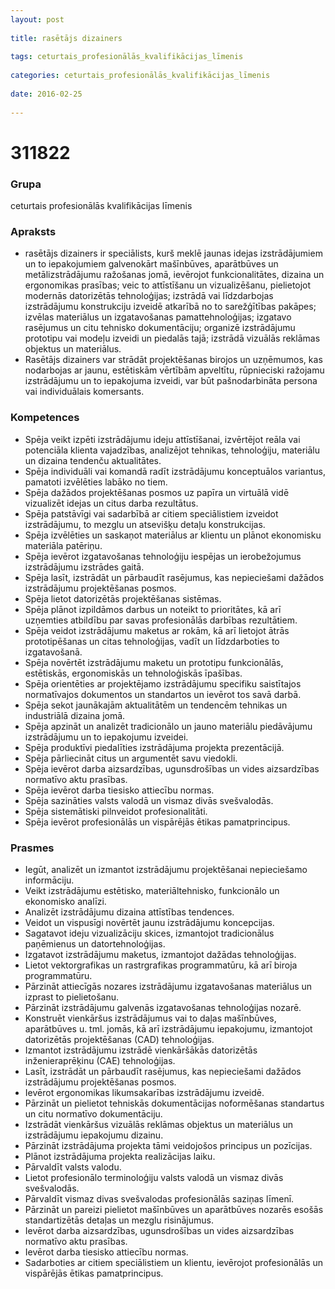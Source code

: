 ```yaml
---
layout: post
    
title: rasētājs dizainers
    
tags: ceturtais_profesionālās_kvalifikācijas_līmenis
    
categories: ceturtais_profesionālās_kvalifikācijas_līmenis
    
date: 2016-02-25
    
---
```

# 311822

### Grupa
ceturtais profesionālās kvalifikācijas līmenis

### Apraksts

* rasētājs dizainers ir speciālists, kurš meklē jaunas idejas izstrādājumiem un to iepakojumiem galvenokārt mašīnbūves, aparātbūves un metālizstrādājumu ražošanas jomā, ievērojot funkcionalitātes, dizaina un ergonomikas prasības; veic to attīstīšanu un vizualizēšanu, pielietojot modernās datorizētās tehnoloģijas; izstrādā vai līdzdarbojas izstrādājumu konstrukciju izveidē atkarībā no to sarežģītības pakāpes; izvēlas materiālus un izgatavošanas pamattehnoloģijas; izgatavo rasējumus un citu tehnisko dokumentāciju; organizē izstrādājumu prototipu vai modeļu izveidi un piedalās tajā; izstrādā vizuālās reklāmas objektus un materiālus.
* Rasētājs dizainers var strādāt projektēšanas birojos un uzņēmumos, kas nodarbojas ar jaunu, estētiskām vērtībām apveltītu, rūpnieciski ražojamu izstrādājumu un to iepakojuma izveidi, var būt pašnodarbināta persona vai individuālais komersants.

### Kompetences

* Spēja veikt izpēti izstrādājumu ideju attīstīšanai, izvērtējot reāla vai potenciāla klienta vajadzības, analizējot tehnikas, tehnoloģiju, materiālu un dizaina tendenču aktualitātes.
* Spēja individuāli vai komandā radīt izstrādājumu konceptuālos variantus, pamatoti izvēlēties labāko no tiem.
* Spēja dažādos projektēšanas posmos uz papīra un virtuālā vidē vizualizēt idejas un citus darba rezultātus.
* Spēja patstāvīgi vai sadarbībā ar citiem speciālistiem izveidot izstrādājumu, to mezglu un atsevišķu detaļu konstrukcijas.
* Spēja izvēlēties un saskaņot materiālus ar klientu un plānot ekonomisku materiāla patēriņu.
* Spēja ievērot izgatavošanas tehnoloģiju iespējas un ierobežojumus izstrādājumu izstrādes gaitā.
* Spēja lasīt, izstrādāt un pārbaudīt rasējumus, kas nepieciešami dažādos izstrādājumu projektēšanas posmos.
* Spēja lietot datorizētās projektēšanas sistēmas.
* Spēja plānot izpildāmos darbus un noteikt to prioritātes, kā arī uzņemties atbildību par savas profesionālās darbības rezultātiem.
* Spēja veidot izstrādājumu maketus ar rokām, kā arī lietojot ātrās prototipēšanas un citas tehnoloģijas, vadīt un līdzdarboties to izgatavošanā.
* Spēja novērtēt izstrādājumu maketu un prototipu funkcionālās, estētiskās, ergonomiskās un tehnoloģiskās īpašības.
* Spēja orientēties ar projektējamo izstrādājumu specifiku saistītajos normatīvajos dokumentos un standartos un ievērot tos savā darbā.
* Spēja sekot jaunākajām aktualitātēm un tendencēm tehnikas un industriālā dizaina jomā.
* Spēja apzināt un analizēt tradicionālo un jauno materiālu piedāvājumu izstrādājumu un to iepakojumu izveidei.
* Spēja produktīvi piedalīties izstrādājuma projekta prezentācijā.
* Spēja pārliecināt citus un argumentēt savu viedokli.
* Spēja ievērot darba aizsardzības, ugunsdrošības un vides aizsardzības normatīvo aktu prasības.
* Spēja ievērot darba tiesisko attiecību normas.
* Spēja sazināties valsts valodā un vismaz divās svešvalodās.
* Spēja sistemātiski pilnveidot profesionalitāti.
* Spēja ievērot profesionālās un vispārējās ētikas pamatprincipus.

### Prasmes 
* Iegūt, analizēt un izmantot izstrādājumu projektēšanai nepieciešamo informāciju.
* Veikt izstrādājumu estētisko, materiāltehnisko, funkcionālo un ekonomisko analīzi.
* Analizēt izstrādājumu dizaina attīstības tendences.
* Veidot un vispusīgi novērtēt jaunu izstrādājumu koncepcijas.
* Sagatavot ideju vizualizāciju skices, izmantojot tradicionālus paņēmienus un datortehnoloģijas.
* Izgatavot izstrādājumu maketus, izmantojot dažādas tehnoloģijas.
* Lietot vektorgrafikas un rastrgrafikas programmatūru, kā arī biroja programmatūru.
* Pārzināt attiecīgās nozares izstrādājumu izgatavošanas materiālus un izprast to pielietošanu.
* Pārzināt izstrādājumu galvenās izgatavošanas tehnoloģijas nozarē.
* Konstruēt vienkāršus izstrādājumus vai to daļas mašīnbūves, aparātbūves u. tml. jomās, kā arī izstrādājumu iepakojumu, izmantojot datorizētās projektēšanas (CAD) tehnoloģijas.
* Izmantot izstrādājumu izstrādē vienkāršākās datorizētās inženieraprēķinu (CAE) tehnoloģijas.
* Lasīt, izstrādāt un pārbaudīt rasējumus, kas nepieciešami dažādos izstrādājumu projektēšanas posmos.
* Ievērot ergonomikas likumsakarības izstrādājumu izveidē.
* Pārzināt un pielietot tehniskās dokumentācijas noformēšanas standartus un citu normatīvo dokumentāciju.
* Izstrādāt vienkāršus vizuālās reklāmas objektus un materiālus un izstrādājumu iepakojumu dizainu.
* Pārzināt izstrādājuma projekta tāmi veidojošos principus un pozīcijas.
* Plānot izstrādājuma projekta realizācijas laiku.
* Pārvaldīt valsts valodu.
* Lietot profesionālo terminoloģiju valsts valodā un vismaz divās svešvalodās.
* Pārvaldīt vismaz divas svešvalodas profesionālās saziņas līmenī.
* Pārzināt un pareizi pielietot mašīnbūves un aparātbūves nozarēs esošās standartizētās detaļas un mezglu risinājumus.
* Ievērot darba aizsardzības, ugunsdrošības un vides aizsardzības normatīvo aktu prasības.
* Ievērot darba tiesisko attiecību normas.
* Sadarboties ar citiem speciālistiem un klientu, ievērojot profesionālās un vispārējās ētikas pamatprincipus.